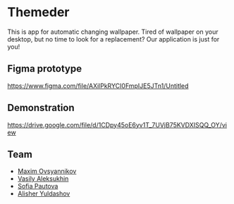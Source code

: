 
# Themeder
This is app for automatic changing wallpaper. Tired of wallpaper on your desktop, but no time to look for a replacement? Our application is just for you!

## Figma prototype
https://www.figma.com/file/AXilPkRYCI0FmpIJE5JTn1/Untitled

## Demonstration
https://drive.google.com/file/d/1CDpy45oE6yv1T_7UVjB75KVDXISQQ_OY/view

## Team

- [Maxim Ovsyannikov](https://github.com/OvsyannikovMaksim)
- [Vasily Aleksukhin](https://github.com/valeksukhin)
- [Sofia Pautova](https://github.com/svpautova)
- [Alisher Yuldashov](https://github.com/fuckinrobotics)

```

